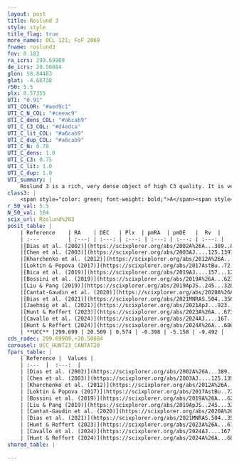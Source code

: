 ```yaml
---
layout: post
title: Roslund 3
style: style
title_flag: true
more_names: OCL 121; FoF 2069
fname: roslund3
fov: 0.183
ra_icrs: 299.69909
de_icrs: 20.50884
glon: 58.84483
glat: -4.68738
r50: 5.5
plx: 0.57355
UTI: "0.91"
UTI_COLOR: "#aed9c1"
UTI_C_N_COL: "#ceeac9"
UTI_C_dens_COL: "#a6cab9"
UTI_C_C3_COL: "#d4edca"
UTI_C_lit_COL: "#a6cab9"
UTI_C_dup_COL: "#a6cab9"
UTI_C_N: 0.78
UTI_C_dens: 1.0
UTI_C_C3: 0.75
UTI_C_lit: 1.0
UTI_C_dup: 1.0
UTI_summary: |
    Roslund 3 is a rich, very dense object of high C3 quality. It is very well-studied in the literature.
class3: |
    <span style="color: green; font-weight: bold;">A</span><span style="color: #FFC300; font-weight: bold;">B</span>
r_50_val: 5.5
N_50_val: 184
scix_url: Roslund%203
posit_table: |
    | Reference    | RA    | DEC   | Plx  | pmRA  | pmDE   |  Rv  |
    | :---         | :---: | :---: | :---: | :---: | :---: | :---: |
    |[Dias et al. (2002)](https://scixplorer.org/abs/2002A%26A...389..871D) | 299.675 | 20.483 | -- | -0.98 | -4.74 | -4.7 |
    |[Chen et al. (2003)](https://scixplorer.org/abs/2003AJ....125.1397C) | 299.686 | 20.465 | -- | -1.61 | -5.28 | -4.7 |
    |[Kharchenko et al. (2012)](https://scixplorer.org/abs/2012A%26A...543A.156K) | 299.663 | 20.514 | -- | -1.72 | -5.35 | -- |
    |[Loktin & Popova (2017)](https://scixplorer.org/abs/2017AstBu..72..257L) | 299.67 | 20.514 | -- | -2.385 | -8.765 | -2.6 |
    |[Bica et al. (2019)](https://scixplorer.org/abs/2019AJ....157...12B) | 299.684 | 20.501 | -- | -- | -- | -- |
    |[Bossini et al. (2019)](https://scixplorer.org/abs/2019A%26A...623A.108B) | 299.695 | 20.509 | -- | -- | -- | -- |
    |[Liu & Pang (2019)](https://scixplorer.org/abs/2019ApJS..245...32L) | 299.7 | 20.507 | 0.579 | -0.379 | -5.088 | -- |
    |[Cantat-Gaudin et al. (2020)](https://scixplorer.org/abs/2020A%26A...640A...1C) | 299.695 | 20.509 | 0.585 | -0.386 | -5.108 | -- |
    |[Dias et al. (2021)](https://scixplorer.org/abs/2021MNRAS.504..356D) | 299.695 | 20.51 | 0.583 | -0.376 | -5.107 | -- |
    |[Jaehnig et al. (2021)](https://scixplorer.org/abs/2021ApJ...923..129J) | 299.697 | 20.507 | 0.613 | -0.387 | -5.122 | -- |
    |[Hunt & Reffert (2023)](https://scixplorer.org/abs/2023A%26A...673A.114H) | 299.699 | 20.505 | 0.572 | -0.405 | -5.153 | -2.928 |
    |[Cavallo et al. (2024)](https://scixplorer.org/abs/2024AJ....167...12C) | 299.71 | 20.508 | 0.572 | -- | -- | -- |
    |[Hunt & Reffert (2024)](https://scixplorer.org/abs/2024A%26A...686A..42H) | 299.699 | 20.505 | 0.572 | -0.405 | -5.153 | -2.928 |
    | **UCC** |299.699 | 20.509 | 0.574 | -0.398 | -5.158 | -9.492 | 
cds_radec: 299.69909,+20.50884
carousel: UCC_HUNT23_CANTAT20
fpars_table: |
    | Reference |  Values |
    | :---  |  :---:  |
    | [Dias et al. (2002)](https://scixplorer.org/abs/2002A%26A...389..871D) | `E(B-V)=0.348, Dist=1467.0, Age=8.036` |
    | [Chen et al. (2003)](https://scixplorer.org/abs/2003AJ....125.1397C) | `HDis=1467, Age=0.1` |
    | [Kharchenko et al. (2012)](https://scixplorer.org/abs/2012A%26A...543A.156K) | `e_bv=0.323, distance=1582, log_age=7.7` |
    | [Loktin & Popova (2017)](https://scixplorer.org/abs/2017AstBu..72..257L) | `E(B-V)=0.34, Dmod=10.913, logt=8.025` |
    | [Bossini et al. (2019)](https://scixplorer.org/abs/2019A%26A...623A.108B) | `AV=1.035, Dist=11.203, logA=7.643, Fe/H=0.0` |
    | [Liu & Pang (2019)](https://scixplorer.org/abs/2019ApJS..245...32L) | `Age=0.363, Z=0.25` |
    | [Cantat-Gaudin et al. (2020)](https://scixplorer.org/abs/2020A%26A...640A...1C) | `AVNN=0.77, DMNN=11.04, AgeNN=7.73` |
    | [Dias et al. (2021)](https://scixplorer.org/abs/2021MNRAS.504..356D) | `Av=1.076, Dist=1583, logage=8.036, [Fe/H]=0.197` |
    | [Hunt & Reffert (2023)](https://scixplorer.org/abs/2023A%26A...673A.114H) | `AV50=0.967, diffAV50=1.378, MOD50=11.078, logAge50=7.877` |
    | [Cavallo et al. (2024)](https://scixplorer.org/abs/2024AJ....167...12C) | `AV50=1.11, dMod50=11.28, logAge50=7.75, [Fe/H]50=0.43` |
    | [Hunt & Reffert (2024)](https://scixplorer.org/abs/2024A%26A...686A..42H) | `MassJ=793.124` |
shared_table: |
    
---
```


